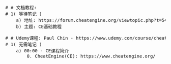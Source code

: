 <pre>
# # 文档教程:
# 1( 等待笔记 )
    a) 地址: https://forum.cheatengine.org/viewtopic.php?t=542093 
    b) 主题: CE基础教程

# # Udemy课程: Paul Chin - https://www.udemy.com/course/cheat-engine-game-hacking-basics/learn/lecture/24019572#overview
# 1( 无需笔记 )
    a) 00:00 - CE课程简介
        0. CheatEngine(CE): https://www.cheatengine.org/

</pre>